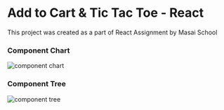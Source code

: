 # Add to Cart & Tic Tac Toe - React

This project was created as a part of React Assignment by Masai School

### Component Chart
![component chart](https://user-images.githubusercontent.com/74141334/209331092-8a0d12fb-5b6b-4dce-8a74-236768f73347.jpeg)


### Component Tree
![component tree](https://user-images.githubusercontent.com/74141334/209331265-b2621888-a06d-49b5-a9de-ab2be7d7c99b.jpeg)



